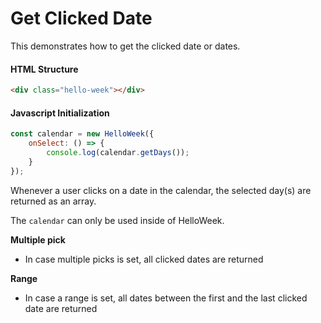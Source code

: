 # Get Clicked Date

This demonstrates how to get the clicked date or dates.

#### HTML Structure
```html
<div class="hello-week"></div>
```

#### Javascript Initialization
```js
const calendar = new HelloWeek({
    onSelect: () => {
        console.log(calendar.getDays());
    }
});
```

Whenever a user clicks on a date in the calendar, the selected day(s) are returned as an array. 

The `calendar` can only be used inside of HelloWeek.

**Multiple pick**
- In case multiple picks is set, all clicked dates are returned

**Range**
- In case a range is set, all dates between the first and the last clicked date are returned
